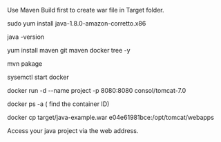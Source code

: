 
Use Maven Build first to create war file in Target folder.



sudo yum install java-1.8.0-amazon-corretto.x86

java -version

yum install maven git maven docker tree -y

mvn pakage

sysemctl start docker

docker run -d --name project -p 8080:8080 consol/tomcat-7.0

docker ps -a ( find the container ID)

docker cp target/java-example.war e04e61981bce:/opt/tomcat/webapps

Access your java project via the web address.
